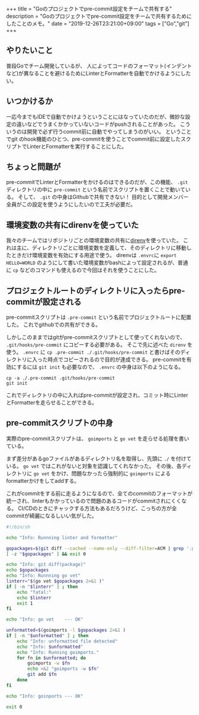 +++
title = "Goのプロジェクトでpre-commit設定をチームで共有する"
description = "Goのプロジェクトでpre-commit設定をチームで共有するためにしたことのメモ。"
date = "2019-12-26T23:21:00+09:00"
tags = ["Go","git"]
+++

## やりたいこと

普段Goでチーム開発しているが、
人によってコードのフォーマット(インデントなど)が異なることを避けるためにLinterとFormatterを自動でかけるようにしたい。

<!--more-->

## いつかけるか

一応今までもIDEで自動でかけようということにはなっていたのだが、微妙な設定の違いなどでうまくかかっていないコードがpushされることがあった。
こういうのは開発で必ず行うcommit前に自動でやってしまうのがいい。
ということでgit のhook機能のひとつ、pre-commitを使うことでcommit前に設定したスクリプトでLinterとFormatterを実行することにした。

## ちょっと問題が

pre-commitでLinterとFormatterをかけるのはできるのだが、この機能、 `.git` ディレクトリの中に `pre-commit` という名前でスクリプトを置くことで動いている。
そして、 `.git` の中身はGithubで共有できない！
目的として開発メンバー全員がこの設定を使うようにしたいので工夫が必要だ。

## 環境変数の共有にdirenvを使っていた

我々のチームではリポジトリごとの環境変数の共有に[direnv](https://github.com/direnv/direnv)を使っていた。
これは主に、ディレクトリごとに環境変数を定義して、そのディレクトリに移動したときだけ環境変数を有効にする用途で使う。
direnvは `.envrc`に `export HELLO=WORLD` のようにして書いた環境変数がbashによって設定されるが、普通に `cp` などのコマンドも使えるので今回はそれを使うことにした。

## プロジェクトルートのディレクトリに入ったらpre-commitが設定される

pre-commitスクリプトは `.pre-commit` という名前でプロジェクトルートに配置した。
これでgithubでの共有ができる。

しかしこのままではgitがpre-commitスクリプトとして使ってくれないので、 `.git/hooks/pre-commit` にコピーする必要がある。
そこで先に述べた `direnv` を使う。
`.envrc` に `cp .pre-commit ./.git/hooks/pre-commit` と書けばそのディレクトリに入った時点でコピーされるので目的が達成できる。
pre-commitを有効にするには `git init` も必要なので、 `.envrc` の中身は以下のようになる。

```
cp -a ./.pre-commit .git/hooks/pre-commit
git init
```

これでディレクトリの中に入ればpre-commitが設定され、コミット時にLinterとFormatterを走らせることができる。

## pre-commitスクリプトの中身

実際のpre-commitスクリプトは、 `goimports` と `go vet` を走らせる処理を書いている。


まず差分があるgoファイルがあるディレクトリ名を取得し、先頭に `./` を付けている。 `go vet` ではこれがないと対象を認識してくれなかった。
その後、各ディレクトリに `go vet` をかけ、問題なかったら強制的に `goimports` によるformatterかけをしてaddする。

これがcommitをする前に走るようになるので、全てのcommitのフォーマットが統一され、linterもかかっているので問題のあるコードがcommitされにくくなる。
CI/CDのときにチャックする方法もあるだろうけど、こっちの方が全commitが綺麗になるしいい気がした。


``` bash
#!/bin/sh

echo "Info: Runnning linter and formatter"

gopackages=$(git diff --cached --name-only --diff-filter=ACM | grep '.go$'| xargs -n1 dirname| sort -u| sed 's/^/.\//' )
[ -z "$gopackages" ] && exit 0

echo "Info: git diff(package)"
echo $gopackages
echo "Info: Runnning go vet"
linterr="$(go vet $gopackages 2>&1 )"
if [ -n "$linterr" ] ; then
    echo "fatal:"
    echo $linterr
    exit 1
fi

echo "Info: go vet    --- OK"

unformatted=$(goimports -l $gopackages 2>&1 )
if [ -n "$unformatted" ] ; then
    echo "Info: unformatted file detected"
    echo "Info: $unformatted"
    echo "Info: Running goimports."
    for fn in $unformatted; do
        goimports -w $fn
        echo >&2 "goimports -w $fn"
        git add $fn
    done
fi

echo "Info: goinports --- OK"

exit 0
```

